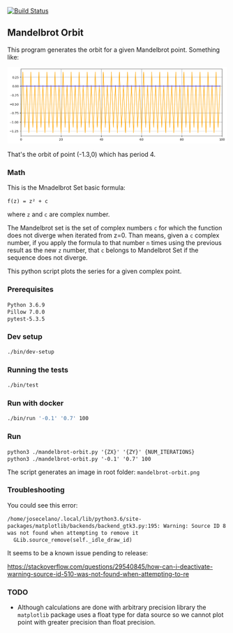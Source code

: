 [![Build Status](https://travis-ci.com/josecelano/mandelbrot-orbit.svg?branch=master)](https://travis-ci.com/josecelano/mandelbrot-orbit)

## Mandelbrot Orbit

This program generates the orbit for a given Mandelbrot point. Something like:

![Orbit of a mandelbrot point](mandelbrot-orbit-sample.png)

That's the orbit of point (-1.3,0) which has period 4.

### Math

This is the Mnadelbrot Set basic formula:

```
f(z) = z² + c
```

where `z` and `c` are complex number. 

The Mandelbrot set is the set of complex numbers `c` for which the function does not diverge when iterated from z=0.
Than means, given a `c` complex number, if you apply the formula to that number `n` times using the previous result as the new `z` number, that `c` belongs to Mandelbrot Set if the sequence does not diverge.

This python script plots the series for a given complex point.

### Prerequisites

```
Python 3.6.9
Pillow 7.0.0
pytest-5.3.5
```

### Dev setup

```bash
./bin/dev-setup
```

### Running the tests

```bash
./bin/test
```

### Run with docker

```bash
./bin/run '-0.1' '0.7' 100
```

### Run

```
python3 ./mandelbrot-orbit.py '{ZX}' '{ZY}' {NUM_ITERATIONS}
python3 ./mandelbrot-orbit.py '-0.1' '0.7' 100
```

The script generates an image in root folder: `mandelbrot-orbit.png`

### Troubleshooting

You could see this error:
```
/home/josecelano/.local/lib/python3.6/site-packages/matplotlib/backends/backend_gtk3.py:195: Warning: Source ID 8 was not found when attempting to remove it
  GLib.source_remove(self._idle_draw_id)
```
It seems to be a known issue pending to release:

https://stackoverflow.com/questions/29540845/how-can-i-deactivate-warning-source-id-510-was-not-found-when-attempting-to-re

### TODO

* Although calculations are done with arbitrary precision library the `matplotlib` package uses a float type for data source so we cannot plot point with greater precision than float precision.
